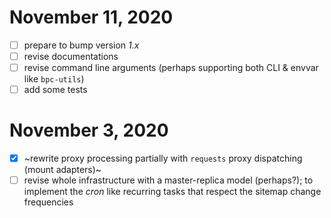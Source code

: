 # November 11, 2020

- [ ] prepare to bump version *1.x*
- [ ] revise documentations
- [ ] revise command line arguments (perhaps supporting both CLI & envvar like `bpc-utils`)
- [ ] add some tests

# November 3, 2020

- [x] ~rewrite proxy processing partially with ``requests`` proxy dispatching (mount adapters)~
- [ ] revise whole infrastructure with a master-replica model (perhaps?); to implement the *cron* like recurring tasks that respect the sitemap change frequencies
